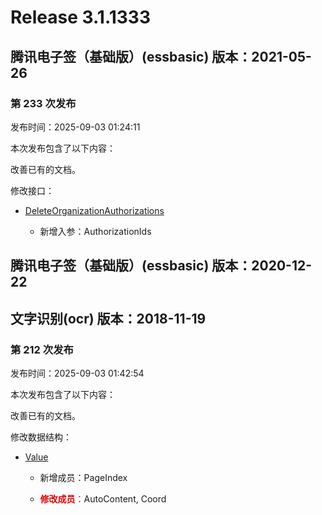 # Release 3.1.1333

## 腾讯电子签（基础版）(essbasic) 版本：2021-05-26

### 第 233 次发布

发布时间：2025-09-03 01:24:11

本次发布包含了以下内容：

改善已有的文档。

修改接口：

* [DeleteOrganizationAuthorizations](https://cloud.tencent.com/document/api/1420/111943)

	* 新增入参：AuthorizationIds




## 腾讯电子签（基础版）(essbasic) 版本：2020-12-22



## 文字识别(ocr) 版本：2018-11-19

### 第 212 次发布

发布时间：2025-09-03 01:42:54

本次发布包含了以下内容：

改善已有的文档。

修改数据结构：

* [Value](https://cloud.tencent.com/document/api/866/33527#Value)

	* 新增成员：PageIndex

	* <font color="#dd0000">**修改成员**：</font>AutoContent, Coord




